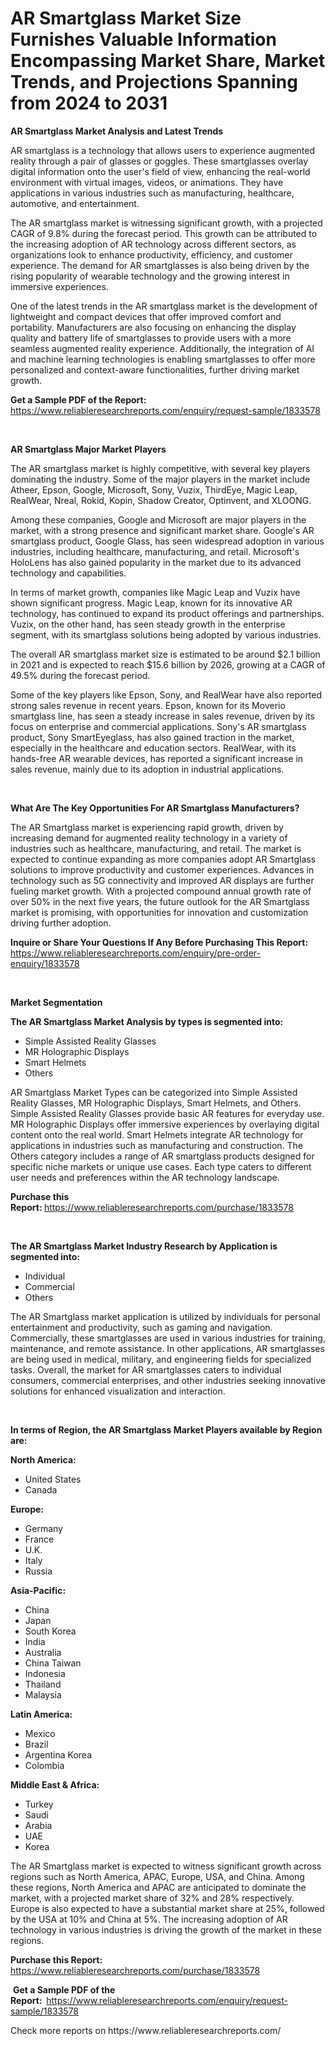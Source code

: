 <p><h1>AR Smartglass Market Size Furnishes Valuable Information Encompassing Market Share, Market Trends, and Projections Spanning from 2024 to 2031</h1></p><p><strong>AR Smartglass Market Analysis and Latest Trends</strong></p>
<p><p>AR smartglass is a technology that allows users to experience augmented reality through a pair of glasses or goggles. These smartglasses overlay digital information onto the user's field of view, enhancing the real-world environment with virtual images, videos, or animations. They have applications in various industries such as manufacturing, healthcare, automotive, and entertainment.</p><p>The AR smartglass market is witnessing significant growth, with a projected CAGR of 9.8% during the forecast period. This growth can be attributed to the increasing adoption of AR technology across different sectors, as organizations look to enhance productivity, efficiency, and customer experience. The demand for AR smartglasses is also being driven by the rising popularity of wearable technology and the growing interest in immersive experiences.</p><p>One of the latest trends in the AR smartglass market is the development of lightweight and compact devices that offer improved comfort and portability. Manufacturers are also focusing on enhancing the display quality and battery life of smartglasses to provide users with a more seamless augmented reality experience. Additionally, the integration of AI and machine learning technologies is enabling smartglasses to offer more personalized and context-aware functionalities, further driving market growth.</p></p>
<p><strong>Get a Sample PDF of the Report:&nbsp;</strong> <a href="https://www.reliableresearchreports.com/enquiry/request-sample/1833578">https://www.reliableresearchreports.com/enquiry/request-sample/1833578</a></p>
<p>&nbsp;</p>
<p><strong>AR Smartglass Major Market Players</strong></p>
<p><p>The AR smartglass market is highly competitive, with several key players dominating the industry. Some of the major players in the market include Atheer, Epson, Google, Microsoft, Sony, Vuzix, ThirdEye, Magic Leap, RealWear, Nreal, Rokid, Kopin, Shadow Creator, Optinvent, and XLOONG.</p><p>Among these companies, Google and Microsoft are major players in the market, with a strong presence and significant market share. Google's AR smartglass product, Google Glass, has seen widespread adoption in various industries, including healthcare, manufacturing, and retail. Microsoft's HoloLens has also gained popularity in the market due to its advanced technology and capabilities.</p><p>In terms of market growth, companies like Magic Leap and Vuzix have shown significant progress. Magic Leap, known for its innovative AR technology, has continued to expand its product offerings and partnerships. Vuzix, on the other hand, has seen steady growth in the enterprise segment, with its smartglass solutions being adopted by various industries.</p><p>The overall AR smartglass market size is estimated to be around $2.1 billion in 2021 and is expected to reach $15.6 billion by 2026, growing at a CAGR of 49.5% during the forecast period.</p><p>Some of the key players like Epson, Sony, and RealWear have also reported strong sales revenue in recent years. Epson, known for its Moverio smartglass line, has seen a steady increase in sales revenue, driven by its focus on enterprise and commercial applications. Sony's AR smartglass product, Sony SmartEyeglass, has also gained traction in the market, especially in the healthcare and education sectors. RealWear, with its hands-free AR wearable devices, has reported a significant increase in sales revenue, mainly due to its adoption in industrial applications.</p></p>
<p>&nbsp;</p>
<p><strong>What Are The Key Opportunities For AR Smartglass Manufacturers?</strong></p>
<p><p>The AR Smartglass market is experiencing rapid growth, driven by increasing demand for augmented reality technology in a variety of industries such as healthcare, manufacturing, and retail. The market is expected to continue expanding as more companies adopt AR Smartglass solutions to improve productivity and customer experiences. Advances in technology such as 5G connectivity and improved AR displays are further fueling market growth. With a projected compound annual growth rate of over 50% in the next five years, the future outlook for the AR Smartglass market is promising, with opportunities for innovation and customization driving further adoption.</p></p>
<p><strong>Inquire or Share Your Questions If Any Before Purchasing This Report:</strong> <a href="https://www.reliableresearchreports.com/enquiry/pre-order-enquiry/1833578">https://www.reliableresearchreports.com/enquiry/pre-order-enquiry/1833578</a></p>
<p>&nbsp;</p>
<p><strong>Market Segmentation</strong></p>
<p><strong>The AR Smartglass Market Analysis by types is segmented into:</strong></p>
<p><ul><li>Simple Assisted Reality Glasses</li><li>MR Holographic Displays</li><li>Smart Helmets</li><li>Others</li></ul></p>
<p><p>AR Smartglass Market Types can be categorized into Simple Assisted Reality Glasses, MR Holographic Displays, Smart Helmets, and Others. Simple Assisted Reality Glasses provide basic AR features for everyday use. MR Holographic Displays offer immersive experiences by overlaying digital content onto the real world. Smart Helmets integrate AR technology for applications in industries such as manufacturing and construction. The Others category includes a range of AR smartglass products designed for specific niche markets or unique use cases. Each type caters to different user needs and preferences within the AR technology landscape.</p></p>
<p><strong>Purchase this Report:&nbsp;</strong><a href="https://www.reliableresearchreports.com/purchase/1833578">https://www.reliableresearchreports.com/purchase/1833578</a></p>
<p>&nbsp;</p>
<p><strong>The AR Smartglass Market Industry Research by Application is segmented into:</strong></p>
<p><ul><li>Individual</li><li>Commercial</li><li>Others</li></ul></p>
<p><p>The AR Smartglass market application is utilized by individuals for personal entertainment and productivity, such as gaming and navigation. Commercially, these smartglasses are used in various industries for training, maintenance, and remote assistance. In other applications, AR smartglasses are being used in medical, military, and engineering fields for specialized tasks. Overall, the market for AR smartglasses caters to individual consumers, commercial enterprises, and other industries seeking innovative solutions for enhanced visualization and interaction.</p></p>
<p>&nbsp;</p>
<p><strong>In terms of Region, the AR Smartglass Market Players available by Region are:</strong></p>
<p>
    <p> <strong> North America: </strong>
        <ul>
            <li>United States</li>
            <li>Canada</li>
        </ul>
        </p> 
    <p> <strong> Europe: </strong>
        <ul>
            <li>Germany</li>
            <li>France</li>
            <li>U.K.</li>
            <li>Italy</li>
            <li>Russia</li>
        </ul>
        </p> 
    <p> <strong> Asia-Pacific: </strong>
        <ul>
            <li>China</li>
            <li>Japan</li>
            <li>South Korea</li>
            <li>India</li>
            <li>Australia</li>
            <li>China Taiwan</li>
            <li>Indonesia</li>
            <li>Thailand</li>
            <li>Malaysia</li>
        </ul>
        </p> 
    <p> <strong> Latin America: </strong>
        <ul>
            <li>Mexico</li>
            <li>Brazil</li>
            <li>Argentina Korea</li>
            <li>Colombia</li>
        </ul>
        </p> 
    <p> <strong> Middle East & Africa: </strong>
        <ul>
            <li>Turkey</li>
            <li>Saudi</li>
            <li>Arabia</li>
            <li>UAE</li>
            <li>Korea</li>
        </ul>
    </p>
    </p>
<p><p>The AR Smartglass market is expected to witness significant growth across regions such as North America, APAC, Europe, USA, and China. Among these regions, North America and APAC are anticipated to dominate the market, with a projected market share of 32% and 28% respectively. Europe is also expected to have a substantial market share at 25%, followed by the USA at 10% and China at 5%. The increasing adoption of AR technology in various industries is driving the growth of the market in these regions.</p></p>
<p><strong>Purchase this Report: </strong><a href="https://www.reliableresearchreports.com/purchase/1833578">https://www.reliableresearchreports.com/purchase/1833578</a></p>
<p>&nbsp;<strong>Get a Sample PDF of the Report:&nbsp;&nbsp;</strong><a href="https://www.reliableresearchreports.com/enquiry/request-sample/1833578">https://www.reliableresearchreports.com/enquiry/request-sample/1833578</a></p>
<p><strong></strong></p>
<p>Check more reports on https://www.reliableresearchreports.com/</p>